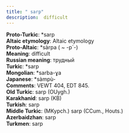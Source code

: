 ```yaml
---
title: " sarp"
description:  difficult
---
```


<strong>Proto-Turkic</strong>:  *sarp<br>
<strong>Altaic etymology</strong>:  Altaic etymology<br>
<strong> Proto-Altaic</strong>:  *sàrpa ( ~ -p`-)<br>
<strong>Meaning</strong>:  difficult<br>
<strong>Russian meaning</strong>:  трудный<br>
<strong>Turkic</strong>:  *sarp<br>
<strong>Mongolian</strong>:  *sarba-ɣa<br>
<strong>Japanese</strong>:  *sàmpù-<br>
<strong>Comments</strong>:  VEWT 404, EDT 845.<br>
<strong>Old Turkic</strong>:  sarp (OUygh.)<br>
<strong>Karakhanid</strong>:  sarp (KB)<br>
<strong>Turkish</strong>:  sarp<br>
<strong>Middle Turkic</strong>:  (MKypch.) sarp (CCum., Houts.)<br>
<strong>Azerbaidzhan</strong>:  sarp<br>
<strong>Turkmen</strong>:  sarp<br>



